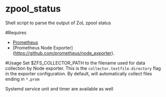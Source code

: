 # zpool_status
Shell script to parse the output of ZoL zpool status 

#Requires
- [Prometheus](https://prometheus.io)
- [Prometheus Node Exporter] (https://github.com/prometheus/node_exporter). 

#Usage
Set $ZFS_COLLECTOR_PATH to the filename used for data collection by Node exporter. 
This is the ```collector.textfile.directory``` flag in the exporter configuration. By default, will automatically collect files ending in ```*.prom```

Systemd service unit and timer are available as well
